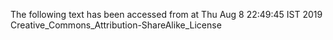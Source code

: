 The following text has been accessed from at Thu Aug 8 22:49:45 IST 2019
Creative_Commons_Attribution-ShareAlike_License
